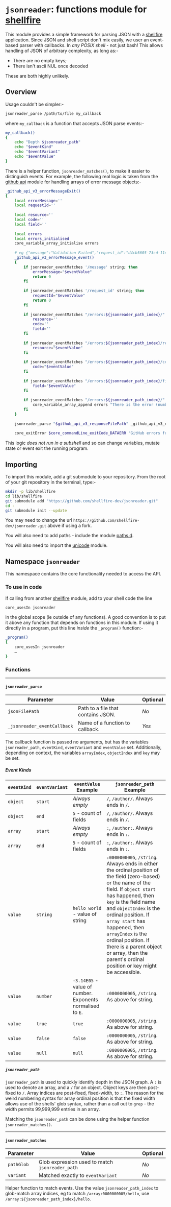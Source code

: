 # `jsonreader`: functions module for [shellfire]

This module provides a simple framework for parsing JSON with a [shellfire] application. Since JSON and shell script don't mix easily, we user an event-based parser with callbacks. In _any POSIX shell_ - not just bash! This allows handling of JSON of arbitrary complexity, as long as:-

* There are no empty keys;
* There isn't ascii NUL once decoded

These are both highly unlikely.

## Overview

Usage couldn't be simpler:-

```bash
jsonreader_parse /path/to/file my_callback
```

where `my_callback` is a function that accepts JSON parse events:-

```bash
my_callback()
{
	echo "Depth $jsonreader_path"
	echo "$eventKind"
	echo "$eventVariant"
	echo "$eventValue"
}
```

There is a helper function, `jsonreader_matches()`, to make it easier to distinguish events. For example, the following real logic is taken from the [github api] module for handling arrays of error message objects:-

```bash
_github_api_v3_errorMessageExit()
{
	local errorMessage=''
	local requestId=''
	
	local resource=''
	local code=''
	local field=''
	
	local errors
	local errors_initialised
	core_variable_array_initialise errors
	
	# eg {"message":"Validation Failed","request_id":"d4cb5605-73cd-11e4-85aa-d38119fad9f5","documentation_url":"https://developer.github.com/v3","errors":[{"resource":"ReleaseAsset","code":"already_exists","field":"name"}]}
	_github_api_v3_errorMessage_event()
	{
		if jsonreader_eventMatches '/message' string; then
			errorMessage="$eventValue"
			return 0
		fi
		
		if jsonreader_eventMatches '/request_id' string; then
			requestId="$eventValue"
			return 0
		fi
		
		if jsonreader_eventMatches "/errors:${jsonreader_path_index}/" start; then
			resource=''
			code=''
			field=''
		fi
		
		if jsonreader_eventMatches "/errors:${jsonreader_path_index}/resource" string; then
			resource="$eventValue"
		fi
		
		if jsonreader_eventMatches "/errors:${jsonreader_path_index}/code" string; then
			code="$eventValue"
		fi
		
		if jsonreader_eventMatches "/errors:${jsonreader_path_index}/field" string; then
			field="$eventValue"
		fi
		
		if jsonreader_eventMatches "/errors:${jsonreader_path_index}/" end; then
			core_variable_array_append errors "There is the error (number $arrayIndex) '$code' in resource '$resource's field '$field'."
		fi
	}
	
	jsonreader_parse "$github_api_v3_responseFilePath" _github_api_v3_errorMessage_event
	
	core_exitError $core_commandLine_exitCode_DATAERR "GitHub errors for request '$requestId' ($curl_httpStatusCode) was '$errorMessage' (Details: $(core_variable_array_string errors " "))"
```

This logic _does not run in a subshell_ and so can change variables, mutate state or event exit the running program.

## Importing

To import this module, add a git submodule to your repository. From the root of your git repository in the terminal, type:-
```bash
mkdir -p lib/shellfire
cd lib/shellfire
git submodule add "https://github.com/shellfire-dev/jsonreader.git"
cd -
git submodule init --update
```

You may need to change the url `https://github.com/shellfire-dev/jsonreader.git` above if using a fork.

You will also need to add paths - include the module [paths.d].

You will also need to import the [unicode] module.


## Namespace `jsonreader`

This namespace contains the core functionality needed to access the API.

### To use in code

If calling from another [shellfire] module, add to your shell code the line
```bash
core_usesIn jsonreader
```
in the global scope (ie outside of any functions). A good convention is to put it above any function that depends on functions in this module. If using it directly in a program, put this line _inside_ the `_program()` function:-

```bash
_program()
{
	core_usesIn jsonreader
	…
}
```

### Functions

***
#### `jsonreader_parse`

|Parameter|Value|Optional|
|---------|-----|--------|
|`jsonFilePath`|Path to a file that contains JSON.|_No_|
|`_jsonreader_eventCallback`|Name of a function to callback.|_Yes_|

The callback function is passed no arguments, but has the variables `jsonreader_path`, `eventKind`, `eventVariant` and `eventValue` set. Additionally, depending on context, the variables `arrayIndex`, `objectIndex` and `key` may be set.

##### Event Kinds

|`eventKind`|`eventVariant`|`eventValue` Example|`jsonreader_path` Example|
|-----------|--------------|--------------------|-------------------------|
|`object`|`start`|_Always empty_|`/`, `/author/`. Always ends in `/`.|
|`object`|`end`|`5` - count of fields|`/`, `/author/`. Always ends in `/`.|
|`array`|`start`|_Always empty_|`:`, `/author:`. Always ends in `:`.|
|`array`|`end`|`5` - count of fields|`:`, `/author:`. Always ends in `:`.|
|`value`|`string`|`hello world` - value of string|`:0000000005`, `/string`. Always ends in either the ordinal position of the field (zero-based) or the name of the field. If `object start` has happened, then `key` is the field name and `objectIndex` is the ordinal position. If `array start` has happened, then `arrayIndex` is the ordinal position. If there is a parent object or array, then the parent's ordinal position or key might be accessible.|
|`value`|`number`|`-3.14E05` - value of number. Exponents normalised to `E`.|`:0000000005`, `/string`. As above for string.|
|`value`|`true`|`true`|`:0000000005`, `/string`. As above for string.|
|`value`|`false`|`false`|`:0000000005`, `/string`. As above for string.|
|`value`|`null`|`null`|`:0000000005`, `/string`. As above for string.|

##### `jsonreader_path`
`jsonreader_path` is used to quickly identify depth in the JSON graph. A `:` is used to denote an array, and a `/` for an object. Object keys are then post-fixed to `/`. Array indices are post-fixed, fixed-width, to `:`. The reason for the weird numbering syntax for array ordinal position is that the fixed width allows use of the shells' glob syntax, rather than a call out to `grep` - the width permits 99,999,999 entries in an array.

Matching the `jsonreader_path` can be done using the helper function `jsonreader_matches()`. 

***
#### `jsonreader_matches`

|Parameter|Value|Optional|
|---------|-----|--------|
|`pathGlob`|Glob expression used to match `jsonreader_path`|_No_|
|`variant`|Matched exactly to `eventVariant`|_No_|

Helper function to match events. Use the value `jsonreader_path_index` to glob-match array indices, eg to match `/array:0000000005/hello`, use `/array:${jsonreader_path_index}/hello`.


[swaddle]: https://github.com/raphaelcohn/swaddle "Swaddle homepage"
[shellfire]: https://github.com/shellfire-dev "shellfire homepage"
[core]: https://github.com/shellfire-dev/core "shellfire core module homepage"
[paths.d]: https://github.com/shellfire-dev/paths.d "paths.d shellfire module homepage"
[github api]: https://github.com/shellfire-dev/github "github shellfire module homepage"
[jsonwriter]: https://github.com/shellfire-dev/jsonwriter "jsonwriter shellfire module homepage"
[jsonreader]: https://github.com/shellfire-dev/jsonreader "jsonreader shellfire module homepage"
[urlencode]: https://github.com/shellfire-dev/urlencode "urlencode shellfire module homepage"
[unicode]: https://github.com/shellfire-dev/unicode "unicode shellfire module homepage"
[version]: https://github.com/shellfire-dev/version "version shellfire module homepage"
